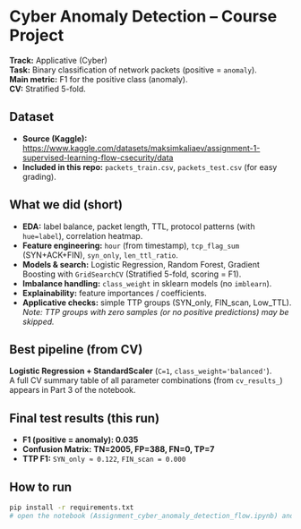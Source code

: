 # Cyber Anomaly Detection – Course Project

**Track:** Applicative (Cyber)  
**Task:** Binary classification of network packets (positive = `anomaly`).  
**Main metric:** F1 for the positive class (anomaly).  
**CV:** Stratified 5-fold.

## Dataset
- **Source (Kaggle):** https://www.kaggle.com/datasets/maksimkaliaev/assignment-1-supervised-learning-flow-csecurity/data  
- **Included in this repo:** `packets_train.csv`, `packets_test.csv` (for easy grading).

## What we did (short)
- **EDA:** label balance, packet length, TTL, protocol patterns (with `hue=label`), correlation heatmap.  
- **Feature engineering:** `hour` (from timestamp), `tcp_flag_sum` (SYN+ACK+FIN), `syn_only`, `len_ttl_ratio`.  
- **Models & search:** Logistic Regression, Random Forest, Gradient Boosting with `GridSearchCV` (Stratified 5-fold, scoring = F1).  
- **Imbalance handling:** `class_weight` in sklearn models (no `imblearn`).  
- **Explainability:** feature importances / coefficients.  
- **Applicative checks:** simple TTP groups (SYN_only, FIN_scan, Low_TTL).  
  _Note: TTP groups with zero samples (or no positive predictions) may be skipped._

## Best pipeline (from CV)
**Logistic Regression + StandardScaler** (`C=1`, `class_weight='balanced'`).  
A full CV summary table of all parameter combinations (from `cv_results_`) appears in Part 3 of the notebook.

## Final test results (this run)
- **F1 (positive = anomaly): 0.035**  
- **Confusion Matrix:** **TN=2005, FP=388, FN=0, TP=7**  
- **TTP F1:** `SYN_only ≈ 0.122`, `FIN_scan = 0.000`

## How to run
```bash
pip install -r requirements.txt
# open the notebook (Assignment_cyber_anomaly_detection_flow.ipynb) and Run all
